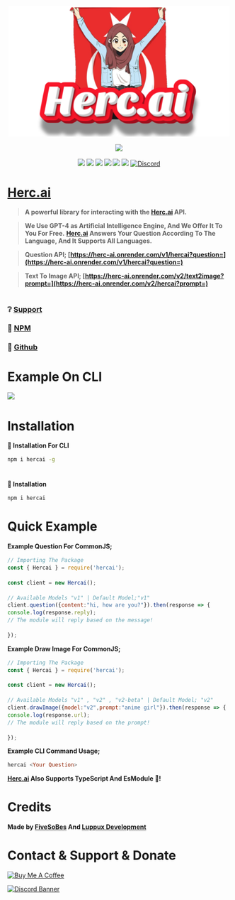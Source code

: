 <p align="center"> <a href="#"> <img width=500 src="https://raw.githubusercontent.com/Bes-js/herc.ai/main/hercai-logo.png"></a></p> 
<p align="center"><a href="https://nodei.co/npm/hercai/"><img src="https://nodei.co/npm/hercai.png"></a></p>
<p align="center"><img src="https://img.shields.io/npm/v/hercai?style=for-the-badge"> <img src="https://img.shields.io/github/repo-size/Bes-js/herc.ai?style=for-the-badge"> <img src="https://img.shields.io/npm/l/hercai?style=for-the-badge"> <img src="https://img.shields.io/npm/dt/hercai?style=for-the-badge"> <img src="https://img.shields.io/github/contributors/Bes-js/herc.ai?style=for-the-badge"> <img src="https://img.shields.io/github/package-json/dependency-version/Bes-js/herc.ai/axios?style=for-the-badge"> <a href="https://discord.gg/luppux" target="_blank"> <img alt="Discord" src="https://img.shields.io/badge/Support-Click%20here-7289d9?style=for-the-badge&logo=discord"> </a></p>

# [Herc.ai](https://discord.gg/luppux)

> **A powerful library for interacting with the [Herc.ai](https://discord.gg/luppux) API.**

> **We Use GPT-4 as Artificial Intelligence Engine, And We Offer It To You For Free.**
> **[Herc.ai](https://discord.gg/luppux) Answers Your Question According To The Language, And It Supports All Languages.**

> **Question API; [https://herc-ai.onrender.com/v1/hercai?question=](https://herc-ai.onrender.com/v1/hercai?question=)**

> **Text To Image API; [https://herc-ai.onrender.com/v2/text2image?prompt=](https://herc-ai.onrender.com/v2/hercai?prompt=)**

#
### ❔ [Support](https://discord.gg/luppux)
### 📂 [NPM](https://npmjs.com/hercai)
### 📝 [Github](https://github.com/Bes-js/herc.ai)

#

# Example On CLI

<a href="https://discord.gg/luppux"><image width=550 src="https://raw.githubusercontent.com/Bes-js/herc.ai/main/hercai-cli-beta.gif"></a>

#
# Installation
**🔲 Installation For CLI**
```bash
npm i hercai -g
```
#
**📂 Installation**
```bash
npm i hercai 
```
#
# Quick Example
 
**Example Question For CommonJS;**
```js
// Importing The Package
const { Hercai } = require('hercai');

const client = new Hercai();

// Available Models "v1" | Default Model;"v1"
client.question({content:"hi, how are you?"}).then(response => {
console.log(response.reply);
// The module will reply based on the message!

});
```

**Example Draw Image For CommonJS;**
```js
// Importing The Package
const { Hercai } = require('hercai');

const client = new Hercai();

// Available Models "v1" , "v2" , "v2-beta" | Default Model; "v2"
client.drawImage({model:"v2",prompt:"anime girl"}).then(response => {
console.log(response.url);
// The module will reply based on the prompt!

});
```
**Example CLI Command Usage;**
```hs
hercai <Your Question>
```
**[Herc.ai](https://discord.gg/luppux) Also Supports TypeScript And EsModule 🥳!**

#
# Credits
 
**Made by [FiveSoBes](https://github.com/Bes-js) And [Luppux Development](https://github.com/Luppux)**


# Contact & Support & Donate
<a href="https://www.buymeacoffee.com/beykant" target="_blank"><img src="https://cdn.buymeacoffee.com/buttons/v2/default-yellow.png" width="120px" height="30px" alt="Buy Me A Coffee"></a>

[![Discord Banner](https://api.weblutions.com/discord/invite/luppux/)](https://discord.gg/luppux)
